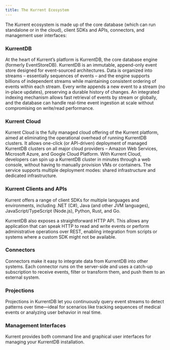 ```yaml
---
title: The Kurrent Ecosystem
---
```


The Kurrent ecosystem is made up of the core database (which can run standalone or in the cloud), client SDKs and APIs, connectors, and management user interfaces:

### KurrentDB

At the heart of Kurrent’s platform is KurrentDB, the core database engine (formerly EventStoreDB). KurrentDB is an immutable, append-only event store designed for event-sourced architectures. Data is organized into streams – essentially sequences of events – and the engine supports billions of independent streams while maintaining consistent ordering of events within each stream. Every write appends a new event to a stream (no in-place updates), preserving a durable history of changes. An integrated indexing mechanism allows fast retrieval of events by stream or globally, and the database can handle real-time event ingestion at scale without compromising on write/read performance.

### Kurrent Cloud

Kurrent Cloud is the fully managed cloud offering of the Kurrent platform, aimed at eliminating the operational overhead of running KurrentDB clusters. It allows one-click (or API-driven) deployment of managed KurrentDB clusters on all major cloud providers – Amazon Web Services, Microsoft Azure, and Google Cloud Platform. With Kurrent Cloud, developers can spin up a KurrentDB cluster in minutes through a web console, without having to manually provision VMs or containers. The service supports multiple deployment modes: shared infrastructure and dedicated infrastructure. 

### Kurrent Clients and APIs

Kurrent offers a range of client SDKs for multiple languages and environments, including .NET (C#), Java (and other JVM languages), JavaScript/TypeScript (Node.js), Python, Rust, and Go. 

KurrentDB also exposes a straightforward HTTP API. This allows any application that can speak HTTP to read and write events or perform administrative operations over REST, enabling integration from scripts or systems where a custom SDK might not be available. 

### Connectors

Connectors make it easy to integrate data from KurrentDB into other systems. Each connector runs on the server-side and uses a catch-up subscription to receive events, filter or transform them, and push them to an external system.

### Projections

Projections in KurrentDB let you continuously query event streams to detect patterns over time—ideal for scenarios like tracking sequences of medical events or analyzing user behavior in real time.

### Management Interfaces

Kurrent provides both command line and graphical user interfaces for managing your KurrentDB installation. 